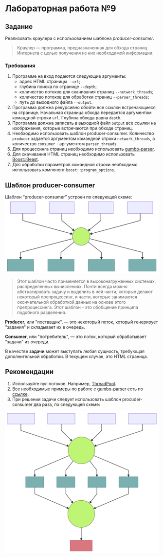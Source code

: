 # Лабораторная работа №9

## Задание

Реализовать краулера с использованием шаблона *producer-consumer*.
> Краулер — программа, предназначенная для обхода страниц Интернета с целью получения из них необходимой информации.

### Требования
1. Программе на вход подаются следующие аргументы:
    * адрес HTML страницы `--url`;
    * глубина поиска по странице `--depth`;
    * количество потоков для скачивания страниц `--network_threads`;
    * количество потоков для обработки страниц `--parser_threads`;
    * путь до выходного файла `--output`.
1. Программа должна рекурсивно обойти все ссылки встречающиеся на странице. Начальная страница обхода передается аргументом командной строки `url`. Глубина обхода равна `depth`.
1. Программа должна записать в выходной файл `output` все ссылки на изображения, которые встречаются при обходе страниц.
1. Необходимо использовать шаблон producer-consumer. Количество `producer` задается аргументом командной строки `network_threads`, а количество `consumer` - аргументом `parser_threads`.
1. Для процессинга страниц необходимо использовать [gumbo-parser](https://github.com/google/gumbo-parser).
1. Для скачивания HTML страниц необходимо использовать [Boost::Beast](https://github.com/boostorg/beast).
1. Для обработки параметров командной строки необходимо использовать компонент `boost::program_options`.

## Шаблон producer-consumer
Шаблон “producer-consumer” устроен по следующей схеме:
<img src="./images/producer-consumer.svg" width="600"/>

> Этот шаблон часто применяется в высоконагруженных системах, распределенных вычислениях. Почти всегда можно абстрагировать задачу и выделить в ней части, которые делают некоторый препроцессинг, и части, которые занимаются окончательной обработкой данных на основе этого препроцессинга. Этот шаблон - это обобщение принципа подобного разделения.

**Producer**, или "поставщик", — это некоторый поток, который генерирует "задания" и складывает их в очередь.

**Consumer**, или "потребитель", — это поток, который обрабатывает "задачи" из очереди.

В качестве **задачи** может выступать любая сущность, требующая дополнительной обработки. В текущем случае, это HTML страница.

## Рекомендации
1. Используйте пул потоков. Например, [ThreadPool](https://github.com/progschj/ThreadPool).
1. Все необходимые примеры по работе с [gumbo-parser](https://github.com/google/gumbo-parser) есть по [ссылке](https://github.com/google/gumbo-parser/tree/master/examples).
1. При решении задачи следует использовать шаблон procuder-consumer два раза, по следующей схеме:
<img src="./images/scheme.svg" width="600"/>
